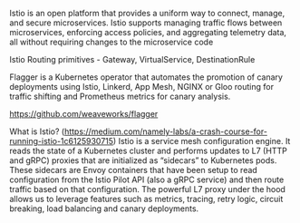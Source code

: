Istio is an open platform that provides a uniform way to connect, manage, and secure microservices. Istio supports managing traffic flows between microservices, enforcing access policies, and aggregating telemetry data, all without requiring changes to the microservice code


Istio Routing primitives - Gateway, VirtualService, DestinationRule

Flagger is a Kubernetes operator that automates the promotion of canary deployments using Istio, Linkerd, App Mesh, NGINX or Gloo routing for traffic shifting and Prometheus metrics for canary analysis.

https://github.com/weaveworks/flagger

What is Istio? (https://medium.com/namely-labs/a-crash-course-for-running-istio-1c6125930715)
Istio is a service mesh configuration engine. It reads the state of a Kubernetes cluster and performs updates to L7 (HTTP and gRPC) proxies that are initialized as “sidecars” to Kubernetes pods. These sidecars are Envoy containers that have been setup to read configuration from the Istio Pilot API (also a gRPC service) and then route traffic based on that configuration. The powerful L7 proxy under the hood allows us to leverage features such as metrics, tracing, retry logic, circuit breaking, load balancing and canary deployments.
